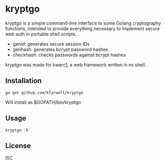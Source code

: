 kryptgo
=======

kryptgo is a simple command-line interface to some Golang cryptography
functions, intended to provide everything necessary to implement secure web auth
in portable shell scripts.

* genid: generates secure session IDs
* genhash: generates bcrypt password hashes
* checkhash: checks passwords against bcrypt hashes

kryptgo was made for kwerc[1], a web framework written in es shell.

Installation
------------

    go get github.com/kfarwell/kryptgo

Will install as $GOPATH/bin/kryptgo

Usage
-----

`kryptgo -h`

License
-------

ISC

[1]: https://github.com/kfarwell/kwerc
